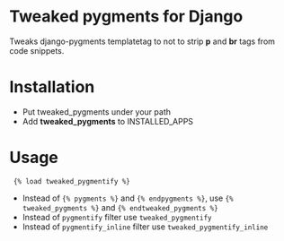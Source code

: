 # Tweaked pygments for Django

Tweaks django-pygments templatetag to not to strip **p** and **br** tags from code snippets.

# Installation
* Put tweaked_pygments under your path
* Add **tweaked_pygments** to INSTALLED_APPS

# Usage
     {% load tweaked_pygmentify %}

* Instead of `{% pygments %}` and `{% endpygments %}`, use `{% tweaked_pygments %}` and `{% endtweaked_pygments %}`   
* Instead of `pygmentify` filter use `tweaked_pygmentify`
* Instead of `pygmentify_inline` filter use `tweaked_pygmentify_inline`

